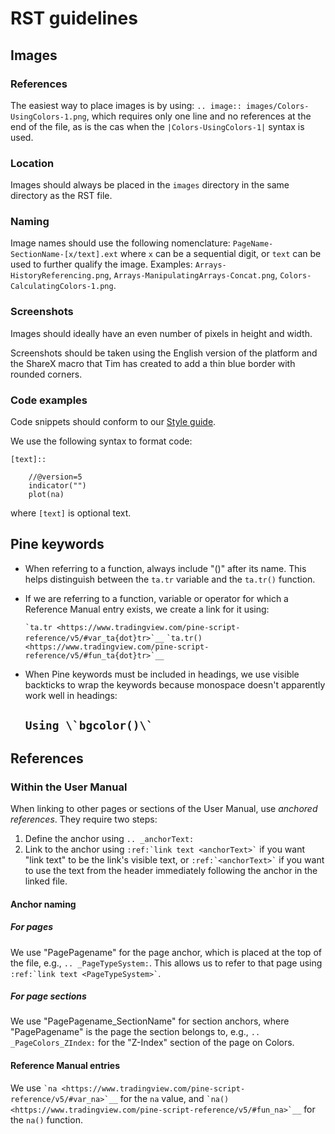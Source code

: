 # RST guidelines




## Images

### References

The easiest way to place images is by using: ``.. image:: images/Colors-UsingColors-1.png``, which requires only one line and no references at the end of the file, as is the cas when the ``|Colors-UsingColors-1|`` syntax is used.

### Location

Images should always be placed in the ``images`` directory in the same directory as the RST file.

### Naming

Image names should use the following nomenclature: ``PageName-SectionName-[x/text].ext`` where ``x`` can be a sequential digit, or ``text`` can be used to further qualify the image. Examples: ``Arrays-HistoryReferencing.png``, ``Arrays-ManipulatingArrays-Concat.png``, ``Colors-CalculatingColors-1.png``.

### Screenshots

Images should ideally have an even number of pixels in height and width.

Screenshots should be taken using the English version of the platform and the ShareX macro that Tim has created to add a thin blue border with rounded corners.


### Code examples

Code snippets should conform to our [Style guide](https://www.tradingview.com/pine-script-docs/en/v4/Style_guide.html).

We use the following syntax to format code:

```
[text]::

    //@version=5
    indicator("")
    plot(na)
```

where ``[text]`` is optional text.



## Pine keywords

- When referring to a function, always include "()" after its name. This helps distinguish between the `ta.tr` variable and the `ta.tr()` function.
- If we are referring to a function, variable or operator for which a Reference Manual entry exists, we create a link for it using:

    `` `ta.tr <https://www.tradingview.com/pine-script-reference/v5/#var_ta{dot}tr>`__ ``
    `` `ta.tr() <https://www.tradingview.com/pine-script-reference/v5/#fun_ta{dot}tr>`__ ``

- When Pine keywords must be included in headings, we use visible backticks to wrap the keywords because monospace doesn't apparently work well in headings:

    `` Using \`bgcolor()\` ``
    -------------------------



## References

### Within the User Manual

When linking to other pages or sections of the User Manual, use *anchored references*. They require two steps:

1. Define the anchor using `.. _anchorText:`
2. Link to the anchor using `` :ref:`link text <anchorText>` `` if you want "link text" to be the link's visible text, or `` :ref:`<anchorText>` `` if you want to use the text from the header immediately following the anchor in the linked file.

#### Anchor naming

##### For pages

We use "PagePagename" for the page anchor, which is placed at the top of the file, e.g., `.. _PageTypeSystem:`. 
This allows us to refer to that page using `` :ref:`link text <PageTypeSystem>` ``.

##### For page sections

We use "PagePagename_SectionName" for section anchors, where "PagePagename" is the page the section belongs to, e.g., `.. _PageColors_ZIndex:` for the "Z-Index" section of the page on Colors.

#### Reference Manual entries

We use `` `na <https://www.tradingview.com/pine-script-reference/v5/#var_na>`__ `` for the ``na`` value, and `` `na() <https://www.tradingview.com/pine-script-reference/v5/#fun_na>`__ `` for the ``na()`` function.


